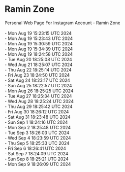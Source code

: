 # Ramin Zone

Personal Web Page For Instagram Account - Ramin Zone
<br />
<br />- Mon Aug 19 15:23:15 UTC 2024
<br />- Mon Aug 19 15:23:43 UTC 2024
<br />- Mon Aug 19 15:30:59 UTC 2024
<br />- Mon Aug 19 15:34:39 UTC 2024
<br />- Mon Aug 19 18:24:58 UTC 2024
<br />- Tue Aug 20 18:25:08 UTC 2024
<br />- Wed Aug 21 18:25:07 UTC 2024
<br />- Thu Aug 22 18:25:14 UTC 2024
<br />- Fri Aug 23 18:24:50 UTC 2024
<br />- Sat Aug 24 18:23:17 UTC 2024
<br />- Sun Aug 25 18:22:57 UTC 2024
<br />- Mon Aug 26 18:25:25 UTC 2024
<br />- Tue Aug 27 18:25:34 UTC 2024
<br />- Wed Aug 28 18:25:24 UTC 2024
<br />- Thu Aug 29 18:25:42 UTC 2024
<br />- Fri Aug 30 18:26:12 UTC 2024
<br />- Sat Aug 31 18:23:48 UTC 2024
<br />- Sun Sep  1 18:24:16 UTC 2024
<br />- Mon Sep  2 18:25:48 UTC 2024
<br />- Tue Sep  3 18:26:03 UTC 2024
<br />- Wed Sep  4 18:23:59 UTC 2024
<br />- Thu Sep  5 18:25:33 UTC 2024
<br />- Fri Sep  6 18:26:41 UTC 2024
<br />- Sat Sep  7 18:24:09 UTC 2024
<br />- Sun Sep  8 18:25:21 UTC 2024
<br />- Mon Sep  9 18:26:09 UTC 2024
